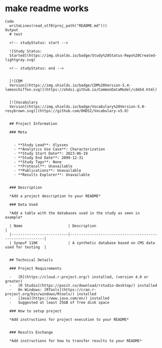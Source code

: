 # make readme works

    Code
      writeLines(read_utf8(proj_path("README.md")))
    Output
      # test
      
      <!-- studyStatus: start -->
      
      ![Study Status:
      Started](https://img.shields.io/badge/Study%20Status-Repo%20Created-lightgray.svg)
      
      <!-- studyStatus: end -->
      
      
      [![CDM
      Version](https://img.shields.io/badge/CDM%20Version-5.4-lemonchiffon.svg)](https://ohdsi.github.io/CommonDataModel/cdm54.html)
      
      
      [![Vocabulary
      Version](https://img.shields.io/badge/Vocabulary%20Version-5.0-rosybrown.svg)](https://github.com/OHDSI/Vocabulary-v5.0)
      
      
      ## Project Information
      
      ### Meta
      
      
        - **Study Lead**: Ulysses
        - **Analytics Use Case**: Characterization
        - **Study Start Date**: 2023-06-19
        - **Study End Date**: 2099-12-31
        - **Study Tags**: None
        - **Protocol**: Unavailable
        - **Publications**: Unavailable
        - **Results Explorer**: Unavailable
      
      
      ### Description
      
      *Add a project description to your README*
      
      ### Data Used
      
      *Add a table with the databases used in the study as seen in example*
      
      | Name                     | Description                                              |
      |--------------------------|----------------------------------------------------------|
      | Synpuf 110K              | A synthetic database based on CMS data used for testing  |
      
      
      ## Technical Details
      
      ### Project Requirements
      
      -   [R](https://cloud.r-project.org/) installed, (version 4.0 or greater)
      -   [R Studio](https://posit.co/download/rstudio-desktop/) installed
      -   On Windows: [RTools](https://cran.r-project.org/bin/windows/Rtools/) installed
      -   [Java](https://www.java.com/en/) installed
      -   Suggested at least 25GB of free disk space
      
      ### How to setup project
      
      *Add instructions for project execution to your README*
      
      
      ### Results Exchange
      
      *Add instructions for how to transfer results to your README*

